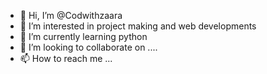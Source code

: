 - 👋 Hi, I’m @Codwithzaara
- 👀 I’m interested in project making and web developments
- 🌱 I’m currently learning python
- 💞️ I’m looking to collaborate on ....
- 📫 How to reach me ...

<!---
Codwithzaara/Codwithzaara is a ✨ special ✨ repository because its `README.md` (this file) appears on your GitHub profile.
You can click the Preview link to take a look at your changes.
--->
